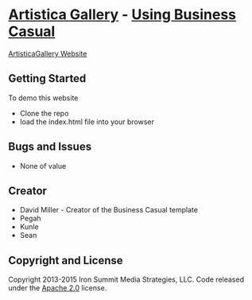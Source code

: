 # [Artistica Gallery](http://artisticagallery.net/) - [Using Business Casual](http://startbootstrap.com/template-overviews/business-casual/)

[ArtisticaGallery Website](http://artisticagallery.net) 

## Getting Started

To demo this website
* Clone the repo
* load the index.html file into your browser

## Bugs and Issues
* None of value 
## Creator
* David Miller - Creator of the Business Casual template
* Pegah
* Kunle
* Sean

## Copyright and License

Copyright 2013-2015 Iron Summit Media Strategies, LLC. Code released under the [Apache 2.0](https://github.com/IronSummitMedia/startbootstrap-business-casual/blob/gh-pages/LICENSE) license.
